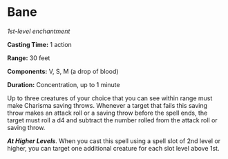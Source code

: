<title>Bane</title>

# Bane

_1st-level enchantment_

**Casting Time:** 1 action

**Range:** 30 feet

**Components:** V, S, M (a drop of blood)

**Duration:** Concentration, up to 1 minute

Up to three creatures of your choice that you
can see within range must make Charisma
saving throws. Whenever a target that fails
this saving throw makes an attack roll or a
saving throw before the spell ends, the
target must roll a d4 and subtract the number
rolled from the attack roll or saving
throw.

_**At Higher Levels**_. When you cast this
spell using a spell slot of 2nd level or
higher, you can target one additional
creature for each slot level above
1st.

